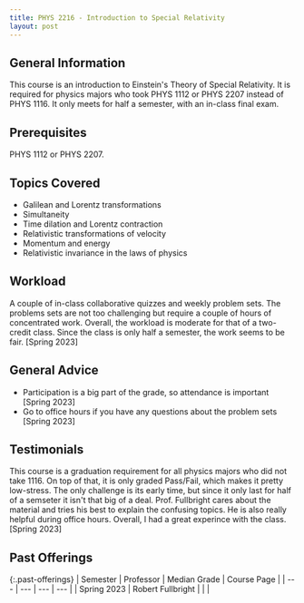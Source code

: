 ```yaml
---
title: PHYS 2216 - Introduction to Special Relativity
layout: post
---
```


<link rel="stylesheet" href="../main.css">

## General Information

This course is an introduction to Einstein's Theory of Special Relativity. It is required for physics majors who took PHYS 1112 or PHYS 2207 instead of PHYS 1116. It only meets for half a semester, with an in-class final exam.

## Prerequisites

PHYS 1112 or PHYS 2207.

## Topics Covered

  - Galilean and Lorentz transformations 
  - Simultaneity
  - Time dilation and Lorentz contraction
  - Relativistic transformations of velocity
  - Momentum and energy 
  - Relativistic invariance in the laws of physics

## Workload

A couple of in-class collaborative quizzes and weekly problem sets. The problems sets are not too challenging but require a couple of hours of concentrated work. Overall, the workload is moderate for that of a two-credit class. Since the class is only half a semester, the work seems to be fair. [Spring 2023]

## General Advice

  - Participation is a big part of the grade, so attendance is important [Spring 2023]
  - Go to office hours if you have any questions about the problem sets [Spring 2023]

## Testimonials

This course is a graduation requirement for all physics majors who did not take 1116. On top of that, it is only graded Pass/Fail, which makes it pretty low-stress. The only challenge is its early time, but since it only last for half of a semseter it isn't that big of a deal. Prof. Fullbright cares about the material and tries his best to explain the confusing topics. He is also really helpful during office hours. Overall, I had a great experince with the class. [Spring 2023]

## Past Offerings

{:.past-offerings}
| Semester | Professor | Median Grade | Course Page |
| --- | --- | --- | --- |
| Spring 2023 | Robert Fullbright |  |  |
